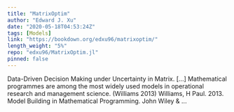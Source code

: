 ```yaml
---
title: "MatrixOptim"
author: "Edward J. Xu"
date: "2020-05-18T04:53:24Z"
tags: [Models]
link: "https://bookdown.org/edxu96/matrixoptim/"
length_weight: "5%"
repo: "edxu96/MatrixOptim.jl"
pinned: false
---
```


Data-Driven Decision Making under Uncertainty in Matrix. [...] Mathematical programmes are among the most widely used models in operational research and management science. (Williams 2013) Williams, H Paul. 2013. Model Building in Mathematical Programming. John Wiley & ...
